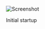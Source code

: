 ![Screenshot](https://raw.githubusercontent.com/modulus-os/kernel/master/screenshot.png)

Initial startup
